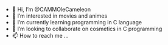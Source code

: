 - 👋 Hi, I’m @CAMMOleCameleon
- 👀 I’m interested in movies and animes
- 🌱 I’m currently learning programming in C language
- 💞️ I’m looking to collaborate on cosmetics in C programming
- 📫 How to reach me ...

<!---
CAMMOleCameleon/CAMMOleCameleon is a ✨ special ✨ repository because its `README.md` (this file) appears on your GitHub profile.
You can click the Preview link to take a look at your changes.
--->
